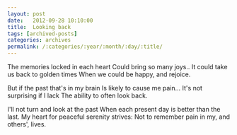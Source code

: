 ```yaml
---
layout: post
date:	2012-09-28 10:10:00
title:  Looking back
tags: [archived-posts]
categories: archives
permalink: /:categories/:year/:month/:day/:title/
---
```

The memories locked in each heart
Could bring so many joys..
It could take us back to golden times
When we could be happy, and rejoice.

But if the past that's in my brain
Is likely to cause me pain...
It's not surprising if I lack
The ability to often look back.

I'll not turn and look at the past
When each present day is better than the last.
My heart for peaceful serenity strives:
Not to remember pain in my, and others', lives.
